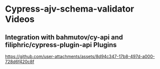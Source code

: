 # Cypress-ajv-schema-validator Videos

## Integration with bahmutov/cy-api and filiphric/cypress-plugin-api Plugins

https://github.com/user-attachments/assets/8d94c347-17b8-497d-a000-728d6f420c8f

